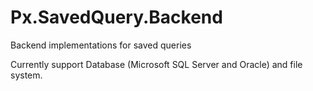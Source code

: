 # Px.SavedQuery.Backend
Backend implementations for saved queries

Currently support Database (Microsoft SQL Server and Oracle) and file system.